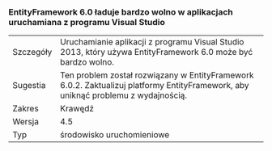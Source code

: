 ### <a name="entityframework-60-loads-very-slowly-in-apps-launched-from-visual-studio"></a>EntityFramework 6.0 ładuje bardzo wolno w aplikacjach uruchamiana z programu Visual Studio

|   |   |
|---|---|
|Szczegóły|Uruchamianie aplikacji z programu Visual Studio 2013, który używa EntityFramework 6.0 może być bardzo wolno.|
|Sugestia|Ten problem został rozwiązany w EntityFramework 6.0.2. Zaktualizuj platformy EntityFramework, aby uniknąć problemu z wydajnością.|
|Zakres|Krawędź|
|Wersja|4.5|
|Typ|środowisko uruchomieniowe|

